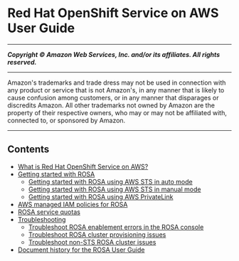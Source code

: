 # Red Hat OpenShift Service on AWS User Guide

-----
*****Copyright &copy; Amazon Web Services, Inc. and/or its affiliates. All rights reserved.*****

-----
Amazon's trademarks and trade dress may not be used in connection with any product or service that is not Amazon's, in any manner that is likely to cause confusion among customers, or in any manner that disparages or discredits Amazon. All other trademarks not owned by Amazon are the property of their respective owners, who may or may not be affiliated with, connected to, or sponsored by Amazon.

-----
## Contents
+ [What is Red Hat OpenShift Service on AWS?](what-is-rosa.md)
+ [Getting started with ROSA](getting-started.md)
   + [Getting started with ROSA using AWS STS in auto mode](getting-started-sts-auto.md)
   + [Getting started with ROSA using AWS STS in manual mode](getting-started-sts-manual.md)
   + [Getting started with ROSA using AWS PrivateLink](getting-started-private-link.md)
+ [AWS managed IAM policies for ROSA](security-iam-awsmanpol.md)
+ [ROSA service quotas](service-quotas-rosa.md)
+ [Troubleshooting](troubleshooting-rosa.md)
   + [Troubleshoot ROSA enablement errors in the ROSA console](troubleshoot-rosa-enablement.md)
   + [Troubleshoot ROSA cluster provisioning issues](troubleshoot-rosa-cluster-provisioning.md)
   + [Troubleshoot non-STS ROSA cluster issues](troubleshoot-non-sts-rosa-clusters.md)
+ [Document history for the ROSA User Guide](doc-history.md)